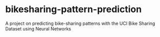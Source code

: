 # bikesharing-pattern-prediction
A project on predicting bike-sharing patterns with the UCI Bike Sharing Dataset using Neural Networks
